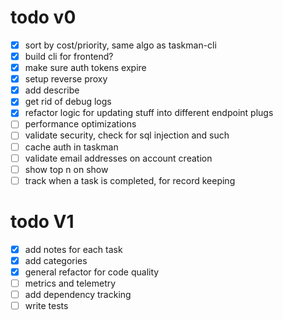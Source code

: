 # todo v0
- [x] sort by cost/priority, same algo as taskman-cli
- [x] build cli for frontend?
- [x] make sure auth tokens expire
- [x] setup reverse proxy 
- [x] add describe
- [x] get rid of debug logs
- [x] refactor logic for updating stuff into different endpoint plugs
- [ ] performance optimizations
- [ ] validate security, check for sql injection and such
- [ ] cache auth in taskman
- [ ] validate email addresses on account creation
- [ ] show top n on show
- [ ] track when a task is completed, for record keeping

# todo V1
- [x] add notes for each task
- [x] add categories
- [x] general refactor for code quality
- [ ] metrics and telemetry
- [ ] add dependency tracking
- [ ] write tests